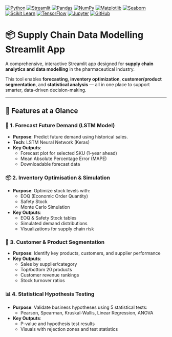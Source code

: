 [![Python](https://img.shields.io/badge/Python-%233776AB.svg?style=flat&logo=python&logoColor=white)](https://www.python.org/)
[![Streamlit](https://img.shields.io/badge/Streamlit-%23FF4B4B.svg?style=flat&logo=streamlit&logoColor=white)](https://streamlit.io/)
[![Pandas](https://img.shields.io/badge/Pandas-%23150458.svg?style=flat&logo=pandas&logoColor=white)](https://pandas.pydata.org/)
[![NumPy](https://img.shields.io/badge/Numpy-%23013243.svg?style=flat&logo=numpy&logoColor=white)](https://numpy.org/)
[![Matplotlib](https://img.shields.io/badge/Matplotlib-%23ff4088.svg?style=flat&logo=plotly&logoColor=white)](https://matplotlib.org/)
[![Seaborn](https://img.shields.io/badge/Seaborn-%231E90FF.svg?style=flat)](https://seaborn.pydata.org/)
[![Scikit Learn](https://img.shields.io/badge/Scikit--Learn-%23F7931E.svg?style=flat&logo=scikit-learn&logoColor=white)](https://scikit-learn.org/)
[![TensorFlow](https://img.shields.io/badge/TensorFlow-%23FF6F00.svg?style=flat&logo=tensorflow&logoColor=white)](https://www.tensorflow.org/)
[![Jupyter](https://img.shields.io/badge/Jupyter-%23F37626.svg?style=flat&logo=jupyter&logoColor=white)](https://jupyter.org/)
[![GitHub](https://img.shields.io/badge/GitHub-%23181717.svg?style=flat&logo=github&logoColor=white)](https://github.com/)



# 📦 Supply Chain Data Modelling Streamlit App

A comprehensive, interactive Streamlit app designed for **supply chain analytics and data modelling** in the pharmaceutical industry.

This tool enables **forecasting**, **inventory optimization**, **customer/product segmentation**, and **statistical analysis** — all in one place to support smarter, data-driven decision-making.

---

## 🚀 Features at a Glance

### 🔮 1. Forecast Future Demand (LSTM Model)
- **Purpose**: Predict future demand using historical sales.
- **Tech**: LSTM Neural Network (Keras)
- **Key Outputs**:
  - Forecast plot for selected SKU (1-year ahead)
  - Mean Absolute Percentage Error (MAPE)
  - Downloadable forecast data

### 📦 2. Inventory Optimisation & Simulation
- **Purpose**: Optimize stock levels with:
  - EOQ (Economic Order Quantity)
  - Safety Stock
  - Monte Carlo Simulation
- **Key Outputs**:
  - EOQ & Safety Stock tables
  - Simulated demand distributions
  - Visualizations for supply chain risk

### 👥 3. Customer & Product Segmentation
- **Purpose**: Identify key products, customers, and supplier performance
- **Key Outputs**:
  - Sales by supplier/category
  - Top/bottom 20 products
  - Customer revenue rankings
  - Stock turnover ratios

### 📊 4. Statistical Hypothesis Testing
- **Purpose**: Validate business hypotheses using 5 statistical tests:
  - Pearson, Spearman, Kruskal-Wallis, Linear Regression, ANOVA
- **Key Outputs**:
  - P-value and hypothesis test results
  - Visuals with rejection zones and test statistics
